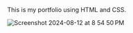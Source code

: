 This is my portfolio using HTML and CSS.

![Screenshot 2024-08-12 at 8 54 50 PM](https://github.com/user-attachments/assets/adcb8fac-f025-4269-9f88-be9d03938d09)
